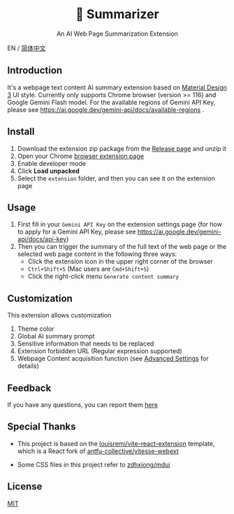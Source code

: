 <h1 align="center">🤖 Summarizer</h1>

<p align="center">An AI Web Page Summarization Extension</p>

EN / [简体中文](README_ZH_CN.md)

## Introduction

It's a webpage text content AI summary extension based on [Material Design 3](https://m3.material.io/) UI style. Currently only supports Chrome browser (version >= 116) and Google Gemini Flash model. For the available regions of Gemini API Key, please see https://ai.google.dev/gemini-api/docs/available-regions .

## Install

1. Download the extension zip package from the [Release page](https://github.com/WJ-Yuan/summarizer/releases) and unzip it
2. Open your Chrome [browser extension page](chrome://extensions/)
3. Enable developer mode
4. Click **Load unpacked**
5. Select the `extension` folder, and then you can see it on the extension page

## Usage

1. First fill in your `Gemini API Key` on the extension settings page (for how to apply for a Gemini API Key, please see https://ai.google.dev/gemini-api/docs/api-key)
2. Then you can trigger the summary of the full text of the web page or the selected web page content in the following three ways:
   - Click the extension icon in the upper right corner of the browser
   - `Ctrl+Shift+S` (Mac users are `Cmd+Shift+S`)
   - Click the right-click menu `Generate content summary`

## Customization

This extension allows customization

1. Theme color
2. Global AI summary prompt
3. Sensitive information that needs to be replaced
4. Extension forbidden URL (Regular expression supported)
5. Webpage Content acquisition function (see [Advanced Settings](https://github.com/WJ-Yuan/summarizer/wiki/Advanced-Settings-%E9%AB%98%E7%BA%A7%E8%AE%BE%E7%BD%AE#en) for details)

## Feedback

If you have any questions, you can report them [here](https://github.com/WJ-Yuan/summarizer/issues/new?assignees=WJ-Yuan&labels=bug&projects=&template=bug_report.md&title=%5BBUG%5D)

## Special Thanks

- This project is based on the [louisremi/vite-react-extension](https://github.com/louisremi/vite-react-extension) template, which is a React fork of [antfu-collective/vitesse-webext](https://github.com/antfu-collective/vitesse-webext)

- Some CSS files in this project refer to [zdhxiong/mdui](https://github.com/zdhxiong/mdui)

## License

[MIT](https://github.com/WJ-Yuan/summarizer?tab=MIT-1-ov-file#readme)
